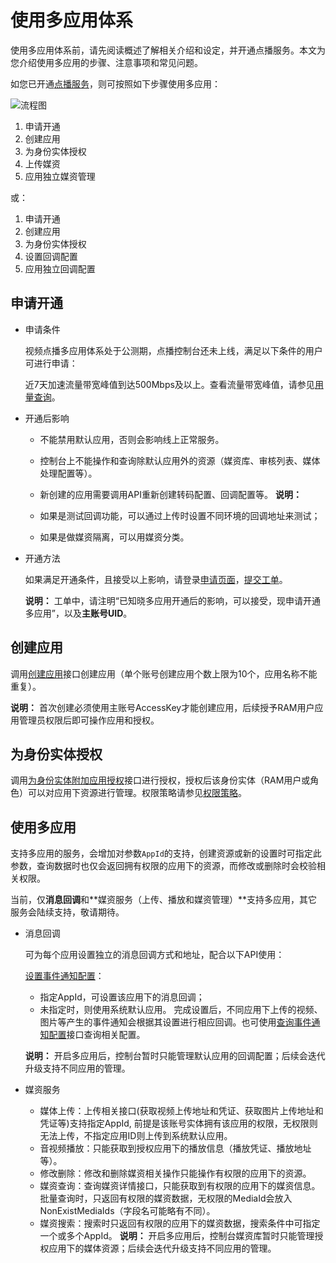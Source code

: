 # 使用多应用体系

使用多应用体系前，请先阅读概述了解相关介绍和设定，并开通点播服务。本文为您介绍使用多应用的步骤、注意事项和常见问题。

如您已开通[点播服务](https://www.aliyun.com/product/vod?spm=a2c4g.11186623.2.20.67e51a9e8NkYq1)，则可按照如下步骤使用多应用：

![流程图](https://static-aliyun-doc.oss-accelerate.aliyuncs.com/assets/img/zh-CN/5430134061/p178538.png)

1.  申请开通
2.  创建应用
3.  为身份实体授权
4.  上传媒资
5.  应用独立媒资管理

或：

1.  申请开通
2.  创建应用
3.  为身份实体授权
4.  设置回调配置
5.  应用独立回调配置

## 申请开通

-   申请条件

    视频点播多应用体系处于公测期，点播控制台还未上线，满足以下条件的用户可进行申请：

    近7天加速流量带宽峰值到达500Mbps及以上。查看流量带宽峰值，请参见[用量查询](https://vod.console.aliyun.com/?spm=a2c4g.11186623.2.22.67e51a9e8NkYq1#/usage/flow)。

-   开通后影响

    -   不能禁用默认应用，否则会影响线上正常服务。
    -   控制台上不能操作和查询除默认应用外的资源（媒资库、审核列表、媒体处理配置等）。
    -   新创建的应用需要调用API重新创建转码配置、回调配置等。
    **说明：**

    -   如果是测试回调功能，可以通过上传时设置不同环境的回调地址来测试；
    -   如果是做媒资隔离，可以用媒资分类。
-   开通方法

    如果满足开通条件，且接受以上影响，请登录[申请页面](https://page.aliyun.com/form/act1652018117/index.htm)，[提交工单](https://selfservice.console.aliyun.com/ticket/category/vod/recommend/561)。

    **说明：** 工单中，请注明“已知晓多应用开通后的影响，可以接受，现申请开通多应用”，以及**主账号UID**。


## 创建应用

调用[创建应用]()接口创建应用（单个账号创建应用个数上限为10个，应用名称不能重复）。

**说明：** 首次创建必须使用主账号AccessKey才能创建应用，后续授予RAM用户应用管理员权限后即可操作应用和授权。

## 为身份实体授权

调用[为身份实体附加应用授权]()接口进行授权，授权后该身份实体（RAM用户或角色）可以对应用下资源进行管理。权限策略请参见[权限策略](/intl.zh-CN/开发指南/多应用体系/概述.md)。

## 使用多应用

支持多应用的服务，会增加对参数`AppId`的支持，创建资源或新的设置时可指定此参数，查询数据时也仅会返回拥有权限的应用下的资源，而修改或删除时会校验相关权限。

当前，仅**消息回调**和**媒资服务（上传、播放和媒资管理）**支持多应用，其它服务会陆续支持，敬请期待。

-   消息回调

    可为每个应用设置独立的消息回调方式和地址，配合以下API使用：

    [设置事件通知配置]()：

    -   指定AppId，可设置该应用下的消息回调；
    -   未指定时，则使用系统默认应用。
    完成设置后，不同应用下上传的视频、图片等产生的事件通知会根据其设置进行相应回调。也可使用[查询事件通知配置]()接口查询相关配置。

    **说明：** 开启多应用后，控制台暂时只能管理默认应用的回调配置；后续会迭代升级支持不同应用的管理。

-   媒资服务

    -   媒体上传：上传相关接口\(获取视频上传地址和凭证、获取图片上传地址和凭证等\)支持指定AppId, 前提是该账号实体拥有该应用的权限，无权限则无法上传，不指定应用ID则上传到系统默认应用。
    -   音视频播放：只能获取到授权应用下的播放信息（播放凭证、播放地址等）。
    -   修改删除：修改和删除媒资相关操作只能操作有权限的应用下的资源。
    -   媒资查询：查询媒资详情接口，只能获取到有权限的应用下的媒资信息。批量查询时，只返回有权限的媒资数据，无权限的MediaId会放入NonExistMediaIds（字段名可能略有不同）。
    -   媒资搜索：搜索时只返回有权限的应用下的媒资数据，搜索条件中可指定一个或多个AppId。
    **说明：** 开启多应用后，控制台媒资库暂时只能管理授权应用下的媒体资源；后续会迭代升级支持不同应用的管理。


